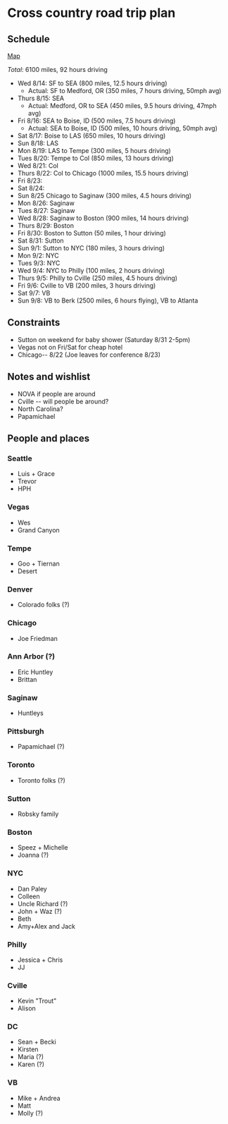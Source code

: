# Cross country road trip plan

## Schedule

[Map](http://goo.gl/maps/ePE0O)

*Total*: 6100 miles, 92 hours driving

* Wed 8/14: SF to SEA (800 miles, 12.5 hours driving)
     * Actual: SF to Medford, OR (350 miles, 7 hours driving, 50mph avg)   
* Thurs 8/15: SEA
     * Actual: Medford, OR to SEA (450 miles, 9.5 hours driving, 47mph avg) 
* Fri 8/16: SEA to Boise, ID (500 miles, 7.5 hours driving)
     * Actual: SEA to Boise, ID (500 miles, 10 hours driving, 50mph avg)
* Sat 8/17: Boise to LAS (650 miles, 10 hours driving)
* Sun 8/18: LAS
* Mon 8/19: LAS to Tempe (300 miles, 5 hours driving)
* Tues 8/20: Tempe to Col (850 miles, 13 hours driving)
* Wed 8/21: Col
* Thurs 8/22: Col to Chicago (1000 miles, 15.5 hours driving)
* Fri 8/23: 
* Sat 8/24: 
* Sun 8/25 Chicago to Saginaw (300 miles, 4.5 hours driving)
* Mon 8/26: Saginaw
* Tues 8/27: Saginaw
* Wed 8/28: Saginaw to Boston (900 miles, 14 hours driving)
* Thurs 8/29: Boston
* Fri 8/30: Boston to Sutton (50 miles, 1 hour driving)
* Sat 8/31: Sutton
* Sun 9/1: Sutton to NYC (180 miles, 3 hours driving)
* Mon 9/2: NYC
* Tues 9/3: NYC
* Wed 9/4: NYC to Philly (100 miles, 2 hours driving)
* Thurs 9/5: Philly to Cville (250 miles, 4.5 hours driving)
* Fri 9/6: Cville to VB (200 miles, 3 hours driving)
* Sat 9/7: VB
* Sun 9/8: VB to Berk (2500 miles, 6 hours flying), VB to Atlanta
     

## Constraints
* Sutton on weekend for baby shower (Saturday 8/31 2-5pm)
* Vegas not on Fri/Sat for cheap hotel
* Chicago-- 8/22 (Joe leaves for conference 8/23)


## Notes and wishlist
* NOVA if people are around
* Cville -- will people be around?
* North Carolina?
* Papamichael

## People and places

### Seattle
* Luis + Grace
* Trevor
* HPH

### Vegas
* Wes
* Grand Canyon

### Tempe
* Goo + Tiernan
* Desert

### Denver
* Colorado folks (?)

### Chicago
* Joe Friedman

### Ann Arbor (?)
* Eric Huntley
* Brittan

### Saginaw
* Huntleys

### Pittsburgh
* Papamichael (?)

### Toronto
* Toronto folks (?)

### Sutton
* Robsky family

### Boston
* Speez + Michelle
* Joanna (?)

### NYC
* Dan Paley
* Colleen
* Uncle Richard (?)
* John + Waz (?)
* Beth
* Amy+Alex and Jack

### Philly
* Jessica + Chris
* JJ

### Cville
* Kevin "Trout"
* Alison

### DC
* Sean + Becki
* Kirsten
* Maria (?)
* Karen (?)

### VB 
* Mike + Andrea
* Matt
* Molly (?)


